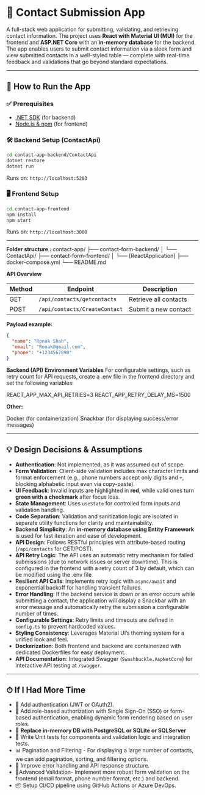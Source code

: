 # 📇 Contact Submission App

A full-stack web application for submitting, validating, and retrieving contact information. The project uses **React with Material UI (MUI)** for the frontend and **ASP.NET Core** with an **in-memory database** for the backend. The app enables users to submit contact information via a sleek form and view submitted contacts in a well-styled table — complete with real-time feedback and validations that go beyond standard expectations.

---

## 🚀 How to Run the App

### ✅ Prerequisites
- [.NET SDK](https://dotnet.microsoft.com/en-us/download) (for backend)
- [Node.js & npm](https://nodejs.org/) (for frontend)

### 🛠 Backend Setup (ContactApi)
```bash
cd contact-app-backend/ContactApi
dotnet restore
dotnet run
```
Runs on: `http://localhost:5203`

### 🖥 Frontend Setup
```bash
cd contact-app-frontend
npm install
npm start
```
Runs on: `http://localhost:3000`

---


**Folder structure :**
contact-app/
├── contact-form-backend/
│ └── ContactApi/
├── contact-form-frontend/
│ └── [ReactApplication]
├── docker-compose.yml
└── README.md

**API Overview**

| Method | Endpoint                         | Description                  |
|--------|------------------------------    |------------------------------|
| GET    | `/api/contacts/getcontacts`      | Retrieve all contacts        |
| POST   | `/api/contacts/CreateContact`    | Submit a new contact         |

**Payload example:**
```json
{
  "name": "Ronak Shah",
  "email": "Ronak@gmail.com",
  "phone": "+1234567890"
}
```

**Backend (API)**
**Environment Variables**
For configurable settings, such as retry count for API requests, create a .env file in the frontend directory and set the following variables:

REACT_APP_MAX_API_RETRIES=3
REACT_APP_RETRY_DELAY_MS=1500


**Other:**

Docker (for containerization)
Snackbar (for displaying success/error messages)

---

## 💡 Design Decisions & Assumptions

- **Authentication**: Not implemented, as it was assumed out of scope.  
- **Form Validation**: Client-side validation includes max character limits and format enforcement (e.g., phone numbers accept only digits and `+`, blocking alphabetic input even via copy-paste).  
- **UI Feedback**: Invalid inputs are highlighted in **red**, while valid ones turn **green with a checkmark** after focus loss.  
- **State Management**: Uses `useState` for controlled form inputs and validation handling.  
- **Code Separation**: Validation and sanitization logic are isolated in separate utility functions for clarity and maintainability.  
- **Backend Simplicity**: An **in-memory database using Entity Framework** is used for fast iteration and ease of development.  
- **API Design**: Follows RESTful principles with attribute-based routing (`/api/contacts` for GET/POST).
- **API Retry Logic**: The API uses an automatic retry mechanism for failed submissions (due to network issues or server downtime). This is configured in the frontend with a retry count of 3 by default, which can be modified using the .env file
- **Resilient API Calls**: Implements retry logic with `async/await` and exponential backoff for handling transient failures.
- **Error Handling**: If the backend service is down or an error occurs while submitting a contact, the application will display a Snackbar with an error message and automatically retry the submission a configurable number of times.
- **Configurable Settings**: Retry limits and timeouts are defined in `config.ts` to prevent hardcoded values.  
- **Styling Consistency**: Leverages Material UI’s theming system for a unified look and feel.  
- **Dockerization**: Both frontend and backend are containerized with dedicated Dockerfiles for easy deployment.  
- **API Documentation**: Integrated Swagger (`Swashbuckle.AspNetCore`) for interactive API testing at `/swagger`.  
---

## ⏱ If I Had More Time

- 🔐 Add authentication (JWT or OAuth2).
- 👥 Add role-based authorization with Single Sign-On (SSO) or form-based authentication, enabling dynamic form rendering based on user roles.
- 💾 **Replace in-memory DB with PostgreSQL or SQLite or SQLServer**
- 🧪 Write Unit tests for components and validation logic and integration tests.
- 📊 Pagination and Filtering - For displaying a large number of contacts, we can add pagination, sorting, and filtering options.
- 📄 Improve error handling and API response structure.
- 🧪Advanced Validation- Implement more robust form validation on the frontend (email format, phone number format, etc.) and backend.
- 📦 Setup CI/CD pipeline using GitHub Actions or Azure DevOps.

